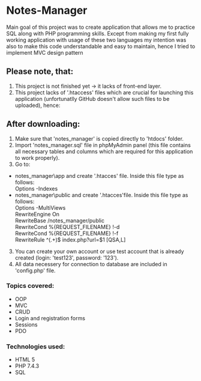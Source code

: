 # Notes-Manager
Main goal of this project was to create application that allows me to practice SQL along with PHP programming skills. Except from making my first fully working application with usage of these two languages my intention was also to make this code understandable and easy to maintain, hence I tried to implement MVC design pattern

## Please note, that:
1. This project is not finished yet -> it lacks of front-end layer.
2. This project lacks of '.htaccess' files which are crucial for launching this application (unfortunatlly GitHub doesn't allow such files to be uploaded), hence:


## After downloading:
1. Make sure that 'notes_manager' is copied directly to 'htdocs' folder.
2. Import 'notes_manager.sql' file in phpMyAdmin panel (this file contains all necessary tables and columns which are required for this application to work properly).
3. Go to:
- notes_manager\app and create '.htacces' file. Inside this file type as follows: <br />
  Options -Indexes
- notes_manager\public and create '.htacces'file. Inside this file type as follows: <br />
  Options -MultiViews <br />
  RewriteEngine On <br />
  RewriteBase /notes_manager/public <br />
  RewriteCond %{REQUEST_FILENAME} !-d <br />
  RewriteCond %{REQUEST_FILENAME} !-f <br />
  RewriteRule  ^(.+)$ index.php?url=$1 [QSA,L] <br />
3. You can create your own account or use test account that is already created (login: 'test123', password: '123').
4. All data necessery for connection to database are included in 'config.php' file.

### Topics covered:
-	OOP
-	MVC
-	CRUD
-	Login and registration forms
-	Sessions
-	PDO

### Technologies used:
* HTML 5
* PHP 7.4.3
* SQL
